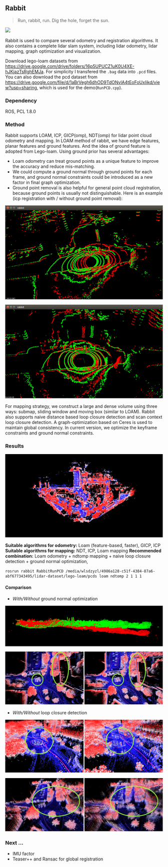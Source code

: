 ## Rabbit
> Run, rabbit, run. Dig the hole, forget the sun.

![](./img/demo.gif)

Rabbit is used to compare several odometry and registration algorithms. It also contains a complete lidar slam system, including lidar odometry, lidar mapping, graph optimization and visualization.

Download lego-loam datasets from https://drive.google.com/drive/folders/16p5UPUCZ1uK0U4XE-hJKjazTsRghEMJa. For simplicity I transfered the `.bag` data into `.pcd` files. You can also download the pcd dataset from https://drive.google.com/file/d/1aBrVegh6dhOD9TdONvlA4tEoFoUxIikd/view?usp=sharing, which is used for the demo(`RunPCD.cpp`).

### Dependency
ROS, PCL 1.8.0

### Method

Rabbit supports LOAM, ICP, GICP(omp), NDT(omp) for lidar point cloud odometry and mapping. In LOAM method of rabbit, we have edge features, planar features and ground features. And the idea of ground feature is adopted from Lego-loam. Using ground prior has several advantages:
- Loam odometry can treat ground points as a unique feature to improve the accuracy and reduce mis-matching.
- We could compute a ground normal through ground points for each frame, and ground normal constraints could be introduced as a new factor in final graph optimization.
- Ground point removal is also helpful for general point cloud registration, because ground points is usually not distinguishable. Here is an example (icp registration with / without ground point removal): 

![](./img/with_ground_removal.png)

![](./img/without_ground_removal.png)

For mapping strategy, we construct a large and dense volume using three ways: submap, sliding window and moving box (similar to LOAM).  Rabbit also supports naive distance based loop closure detection and scan context loop closure detection. A graph-optimization based on Ceres is used to maintain global consistency. In current version, we optimize the keyframe constraints and ground normal constraints.

### Results

![](./img/result.png)

**Suitable algorithms for odometry:** Loam (feature-based, faster), GICP, ICP
**Suitable algorithms for mapping:** NDT, ICP, Loam mapping 
**Recommended combination:** Loam odometry + ndtomp mapping + naive loop closure detection + ground normal optimization,
```
rosrun rabbit RabbitRunPCD /media/wlsdzyzl/4986a128-c51f-4384-87a6-abf677343495/lidar-dataset/lego-loam/pcds loam ndtomp 2 1 1 1
```

#### Comparison
- *With/Without* ground normal optimization

![](./img/comp_ground_0.png)

![](./img/comp_ground_1.png)

- *With/Without* loop closure detection

![](./img/comp_lcd_0.png)

![](./img/comp_lcd_1.png)


### Next ...
- IMU factor
- Teaser++ and Ransac for global registration